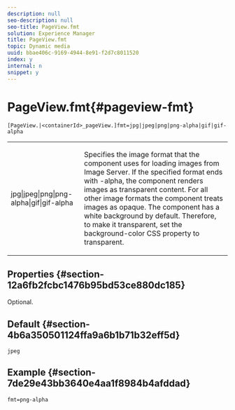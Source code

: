 ```yaml
---
description: null
seo-description: null
seo-title: PageView.fmt
solution: Experience Manager
title: PageView.fmt
topic: Dynamic media
uuid: bbae406c-9169-4944-8e91-f2d7c8011520
index: y
internal: n
snippet: y
---
```


# PageView.fmt{#pageview-fmt}

 `[PageView.|<containerId>_pageView.]fmt=jpg|jpeg|png|png-alpha|gif|gif-alpha`

<table id="table_8629FDB399124A57B8026E46687D0BC2"> 
 <tbody> 
  <tr> 
   <td colname="col1"> <p> <span class="codeph"> jpg|jpeg|png|png-alpha|gif|gif-alpha</span> </p> </td> 
   <td colname="col2"> <p> Specifies the image format that the component uses for loading images from Image Server. If the specified format ends with <span class="codeph"> -alpha</span>, the component renders images as transparent content. For all other image formats the component treats images as opaque. The component has a white background by default. Therefore, to make it transparent, set the <span class="codeph"> background-color</span> CSS property to <span class="codeph"> transparent</span>. </p> </td> 
  </tr> 
 </tbody> 
</table>

## Properties {#section-12a6fb2fcbc1476b95bd53ce880dc185}

Optional.

## Default {#section-4b6a350501124ffa9a6b1b71b32eff5d}

`jpeg`

## Example {#section-7de29e43bb3640e4aa1f8984b4afddad}

`fmt=png-alpha` 
